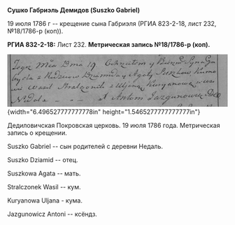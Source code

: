 **Сушко Габриэль Демидов (Suszko Gabriel)**

19 июля 1786 г -- крещение сына Габриэля (РГИА 823-2-18, лист 232,
№18/1786-р (коп)).

**РГИА 832-2-18:** Лист 232. **Метрическая запись №18/1786-р (коп).**

![](./media/b2a464b957a3d9c60511f41323baa9d395faba94.png){width="6.496527777777778in"
height="1.5465277777777777in"}

Дедиловичская Покровская церковь. 19 июля 1786 года. Метрическая запись
о крещении.

Suszko Gabriel -- сын родителей с деревни Недаль.

Suszko Dziamid -- отец.

Suszkowa Agata -- мать.

Stralczonek Wasil -- кум.

Kuryanowa Uljana - кума.

Jazgunowicz Antoni -- ксёндз.

